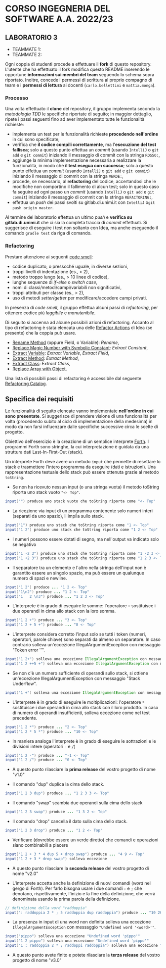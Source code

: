 # CORSO INGEGNERIA DEL SOFTWARE A.A. 2022/23

## LABORATORIO 3

* TEAMMATE 1: <Cognome> <Nome> <matricola>
* TEAMMATE 2: <Cognome> <Nome> <matricola>

Ogni coppia di studenti procede a effettuare il **fork** di questo repository.
L'utente che ha effettuato il fork modifica questo README inserendo le opportune **informazioni sui
membri del team** seguendo lo schema sopra riportato.
Inoltre, concede i permessi di scrittura al proprio compagno di team e i **permessi di lettura** ai
docenti (`carlo.bellettini` e `mattia.monga`).



### Processo

Una volta effettuato il **clone** del repository, il gruppo implementa secondo la *metodologia TDD*
le specifiche riportate di seguito; in maggior dettaglio, ripete i passi seguenti fino ad aver implementato tutte le funzionalità richieste:

* implementa un test per le funzionalità richieste **procedendo nell'ordine** in cui sono specificate,
* verifica che **il codice compili correttamente**, ma l'**esecuzione del test fallisca**; solo a questo punto effettua un *commit* (usando `IntelliJ` o `git add` e `git commit`) iniziando il messaggio di commit con la stringa `ROSSO:`,
* aggiunge la minima implementazione necessaria a realizzare la funzionalità, in modo che **il test esegua con successo**; solo a questo punto
  effettua un *commit* (usando `IntelliJ` o `git add` e `git commit`) iniziando il messaggio di commit con la stringa `VERDE:`,
* procede, se necessario, al **refactoring** del codice, accertandosi che le modifiche non
  comportino il fallimento di alcun test; solo in questo caso fa seguire ad ogni
  passo un *commit* (usando `IntelliJ` o `git add` e `git commit`) iniziando il messaggio di commit con la stringa `REFACTORING:`,
* effettua un *push* dei passi svolti su gitlab.di.unimi.it con `IntelliJ` o`git push origin master`.

Al termine del laboratorio effettua un ultimo *push* e **verifica su
gitlab.di.unimi.it** che ci sia la completa traccia di *commit* effettuati. Si
suggerisce di eseguire i test non soltanto con Idea, ma anche eseguendo il
comando `gradle test` da riga di comando.

### Refactoring

Prestare attenzione ai seguenti [code smell](https://it.wikipedia.org/wiki/Code_smell):

* codice duplicato, o pressoché uguale, in diverse sezioni,
* troppi livelli di indentazione (es., > 2),
* metodo troppo lungo (es., > 10 linee di codice),
* lunghe sequenze di *if*-*else* o *switch case*,
* nomi di classi/metodi/campi/variabili non significativi,
* troppi attributi per classe (es., > 2),
* uso di metodi *setter*/*getter* per modificare/accedere campi privati.

In presenza di *code smell*, il gruppo effettua alcuni passi di *refactoring*,
per ottenere codice più *leggibile* e *manutenibile*.

Di seguito si accenna ad alcune possibili azioni di refactoring.
Accanto al tipo di refactoring è stata elencata una delle [Refactor Actions](https://www.baeldung.com/intellij-refactoring) di Idea (se presente) che la coppia può usare.

* [Rename Method](http://refactoring.com/catalog/renameMethod.html) (oppure Field, o Variable): *Rename*,
* [Replace Magic Number with Symbolic Constant](http://refactoring.com/catalog/replaceMagicNumberWithSymbolicConstant.html): *Extract Constant*,
* [Extract Variable](http://refactoring.com/catalog/extractVariable.html): *Extract  Variable*,  *Extract Field*,
* [Extract Method](http://refactoring.com/catalog/extractMethod.html): *Extract Method*,
* [Extract Class](http://refactoring.com/catalog/extractClass.html): *Extract Class*,
* [Replace Array with Object](http://refactoring.com/catalog/replaceArrayWithObject.html).

Una lista di possibili passi di refactoring è accessibile dal seguente
[Refactoring Catalog](https://refactoring.com/catalog/).



## Specifica dei requisiti

Le funzionalità  di seguito elencate vanno implementate **nell'ordine in cui sono presentate**. Si suggerisce  di prendere visione di una funzionalità  per volta (procedendo subito al ciclo di implementazione della medesima) in modo da non farsi influenzare dalle specifiche successive circa le scelte di progetto.

Obiettivo dell'esercizio è la creazione di un semplice interprete [Forth](https://en.wikipedia.org/wiki/Forth_(programming_language)). I programmi Forth sono stringhe, la cui interpretazione è guidata da una struttura dati Last-In-First-Out (stack). 

Un interprete Forth deve avere un metodo `input` che permette di resettare lo stack e trasmettere l'intero programma da eseguire (dati e istruzioni). 
Una rappresentazione testuale dello stack può essere ottenuta grazie al metodo `toString`. 

* Se non ha ricevuto nessun input (o una stringa vuota) il metodo toString riporta uno stack vuoto `"<- Top"`.
```java
input("") produce uno stack vuoto che toString riporta come "<- Top"
```

* La ricezione via input di un programma contenente solo numeri interi (separati da uno spazio), li impila sullo stack.
```java
input("1") produce uno stack che toString riporta come "1 <- Top"
input("1 2") produce uno stack che toString riporta come "1 2 <- Top"
```

* I numeri possono essere dotati di segno, ma nell'output va indicato solo se negativo
```java
input("1 -2 3") produce uno stack che toString riporta come "1 -2 3 <- Top"
input("1 +2 3") produce uno stack che toString riporta come "1 2 3 <- Top"
```

* Il separatore tra un elemento e l'altro nella stringa dell'input non è garantito essere un singolo spazio, ma può essere un qualunque numero di spazi e newline.
```java
input("1 2") produce ... "1 2 <- Top"
input("1\n2") produce ... "1 2 <- Top"
input("1   2 \n3") produce ... "1 2 3 <- Top"
```

* L'interprete è in grado di eseguire le somme: l'operatore `+`  sostituisce i due operandi in cima allo stack con la loro somma. 
```java
input("1 2 +") produce ... "3 <- Top"
input("1 2 + 5 +") produce ... "8 <- Top"
```

* L'interprete considera corretto l'input solo se tutti i token (numeri, operatori, parole chiave) sono separati da almeno un separatore. In caso contrario solleva un'eccezione IllegalArgumentException con messaggio "Token error '<token>'". 
```java
input("1 2+") solleva una eccezione IllegalArgumentException con messaggio "Token error '2+'"
input("1 2 ++5 +") solleva una eccezione IllegalArgumentException con messaggio "Token error '++5'"
```

* Se non c'è un numero sufficiente di operandi sullo stack, si ottiene un'eccezione IllegalArgumentException con messaggio "Stack Underflow".
```java
input("1 +") solleva una eccezione IllegalArgumentException con messaggio "Stack Underflow"
```

* L'interprete è in grado di eseguire le moltiplicazioni: l'operatore  `*` sostituisce i due operandi in cima allo stack con il loro prodotto. In caso di numero di operandi insufficienti, solleva eccezione come nel test precedente.
```java
input("1 2 *") produce ... "2 <- Top"
input("1 2 * 5 *") produce ... "10 <- Top"
```

* In maniera analoga l'interprete è in grado di eseguire le sottrazioni e le divisioni intere (operatori `-` e `/`)
```java
input("1 2 -") produce ... "-1 <- Top"
input("1 2 /") produce ... "0 <- Top"
```

* A questo punto rilasciare la **prima release** del vostro progetto di nome "v1.0"

* Il comando "dup" duplica la cima dello stack.
```java
input("1 2 3 dup") produce ... "1 2 3 3 <- Top"
```

* Il comando "swap" scambia due operandi sulla cima dello stack 
```java
input("1 2 3 swap") produce ... "1 3 2 <- Top"
```

* Il comando "drop" cancella il dato sulla cima dello stack.
```java
input("1 2 3 drop") produce ... "1 2 <- Top"
```

* Verificare (dovrebbe essere un verde diretto) che comandi e operazioni siano combinabili a piacere 
```java
input("1 2 + 3 * 4 dup 5 + drop swap") produce ... "4 9 <- Top"
input("1 2 + 3 * drop swap") solleva eccezione
```

* A questo punto rilasciare la **seconda release** del vostro progetto di nome "v2.0"

* L'interprete accetta anche la definizione di nuovi comandi (*word* nel gergo di Forth). Per farlo bisogna usare i due comandi `:` e `;` che denotano, rispettivamente, l'inizio e la fine della definizione, che verrà denominata usando la prima parola della definizione.
```java
// definizione della word "raddoppia"
input(": raddoppia 2 * ; 5 raddoppia dup raddoppia") produce ... "10 20 <- Top"
```

* La presenza in input di una word non definita solleva una eccezione `IllegalArgumentException` con messaggio `"Undefined word '<word>'"`.

```java
input("pippo") solleva una eccezione "Undefined word 'pippo'"
input("1 2 pippo") solleva una eccezione "Undefined word 'pippo'"
input("1 : raddoppia 2 * ; raddoppi raddoppia") solleva una eccezione "Undefined word 'raddoppi'"
```

* A questo punto avete finito e potete rilasciare la **terza release** del vostro progetto di nome "v3.0"

